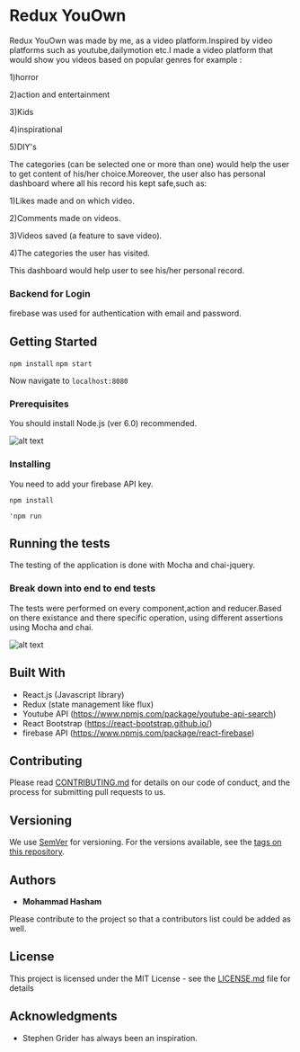 # Redux YouOwn

Redux YouOwn was made by me, as a video platform.Inspired by video platforms such as youtube,dailymotion etc.I made a video platform that would show you videos based on popular genres for example : 

1)horror


2)action and entertainment


3)Kids


4)inspirational


5)DIY's

The categories (can be selected one or more than one) would help the user to get content of his/her choice.Moreover, the user also has 
personal dashboard where all his record his kept safe,such as:

1)Likes made and on which video.

2)Comments made on videos.

3)Videos saved (a feature to save video).

4)The categories the user has visited.


This dashboard would help user to see his/her personal record.


### Backend for Login

firebase was used for authentication with email and password.

## Getting Started

`npm install`
`npm start `

Now navigate to `localhost:8080`

### Prerequisites

You should install Node.js (ver 6.0) recommended.

![alt text](http://i.imgur.com/15iz1HR.png)


### Installing

You need to add your firebase API key.

`npm install`


`'npm run`


## Running the tests

The testing of the application is done with Mocha and chai-jquery.

### Break down into end to end tests

The tests were performed on every component,action and reducer.Based on there existance and there specific operation, using different 
assertions using Mocha and chai.

![alt text](http://i.imgur.com/BYlzQRM.png[/img])


## Built With

* React.js (Javascript library)
* Redux (state management like flux)
* Youtube API (https://www.npmjs.com/package/youtube-api-search)
* React Bootstrap (https://react-bootstrap.github.io/)
* firebase API (https://www.npmjs.com/package/react-firebase)

## Contributing

Please read [CONTRIBUTING.md](https://gist.github.com/PurpleBooth/b24679402957c63ec426) for details on our code of conduct, and the process for submitting pull requests to us.

## Versioning

We use [SemVer](http://semver.org/) for versioning. For the versions available, see the [tags on this repository](https://github.com/your/project/tags). 

## Authors

* **Mohammad Hasham**

Please contribute to the project so that a contributors list could be added as well.

## License

This project is licensed under the MIT License - see the [LICENSE.md](LICENSE.md) file for details

## Acknowledgments

* Stephen Grider has always been an inspiration.
